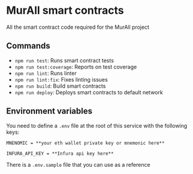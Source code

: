 # MurAll smart contracts

All the smart contract code required for the MurAll project

## Commands

- `npm run test`: Runs smart contract tests
- `npm run test:coverage`: Reports on test coverage
- `npm run lint`: Runs linter
- `npm run lint:fix`: Fixes linting issues
- `npm run build`: Build smart contracts
- `npm run deploy`: Deploys smart contracts to default network

## Environment variables

You need to define a `.env` file at the root of this service with the following keys:

```
MNENOMIC = **your eth wallet private key or mnemonic here**

INFURA_API_KEY = **Infura api key here**
```

There is a `.env.sample` file that you can use as a reference
